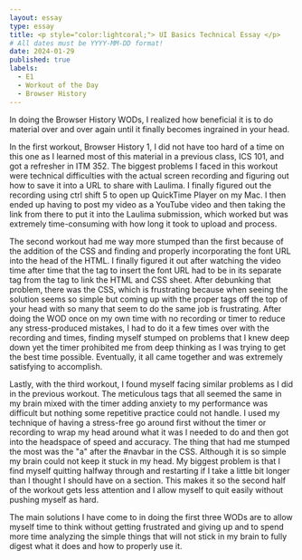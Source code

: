 ```yaml
---
layout: essay
type: essay
title: <p style="color:lightcoral;"> UI Basics Technical Essay </p>
# All dates must be YYYY-MM-DD format!
date: 2024-01-29
published: true
labels:
  - E1
  - Workout of the Day
  - Browser History
---
```


In doing the Browser History WODs, I realized how beneficial it is to do material over and over again until it finally becomes ingrained in your head. 

In the first workout, Browser History 1, I did not have too hard of a time on this one as I learned most of this material in a previous class, ICS 101, and got a refresher in ITM 352. The biggest problems I faced in this workout were technical difficulties with the actual screen recording and figuring out how to save it into a URL to share with Laulima. I finally figured out the recording using ctrl shift 5 to open up QuickTime Player on my Mac. I then ended up having to post my video as a YouTube video and then taking the link from there to put it into the Laulima submission, which worked but was extremely time-consuming with how long it took to upload and process.

The second workout had me way more stumped than the first because of the addition of the CSS and finding and properly incorporating the font URL into the head of the HTML. I finally figured it out after watching the video time after time that the tag to insert the font URL had to be in its separate tag from the tag to link the HTML and CSS sheet. After debunking that problem, there was the CSS, which is frustrating because when seeing the solution seems so simple but coming up with the proper tags off the top of your head with so many that seem to do the same job is frustrating. After doing the WOD once on my own time with no recording or timer to reduce any stress-produced mistakes, I had to do it a few times over with the recording and times, finding myself stumped on problems that I knew deep down yet the timer prohibited me from deep thinking as I was trying to get the best time possible. Eventually, it all came together and was extremely satisfying to accomplish. 

Lastly, with the third workout, I found myself facing similar problems as I did in the previous workout. The meticulous tags that all seemed the same in my brain mixed with the timer adding anxiety to my performance was difficult but nothing some repetitive practice could not handle. I used my technique of having a stress-free go around first without the timer or recording to wrap my head around what it was I needed to do and then got into the headspace of speed and accuracy. The thing that had me stumped the most was the "a" after the #navbar in the CSS. Although it is so simple my brain could not keep it stuck in my head. My biggest problem is that I find myself quitting halfway through and restarting if I take a little bit longer than I thought I should have on a section. This makes it so the second half of the workout gets less attention and I allow myself to quit easily without pushing myself as hard.

The main solutions I have come to in doing the first three WODs are to allow myself time to think without getting frustrated and giving up and to spend more time analyzing the simple things that will not stick in my brain to fully digest what it does and how to properly use it.